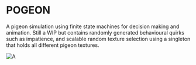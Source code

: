# POGEON

A pigeon simulation using finite state machines for decision making and animation. 
Still a WIP but contains randomly generated behavioural quirks such as impatience,
and scalable random texture selection using a singleton that holds all 
different pigeon textures.


![A](https://i.imgur.com/Dua89Ou.png)
